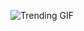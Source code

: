 
<!-- GIF_SECTION -->
![Trending GIF](https://media3.giphy.com/media/v1.Y2lkPThiYjIxNzcyNXQ3cmxxdGg4MTZ2cXhzbDN2cGF4MnF3bWxzd2l6MzVxYTZzYWJ3NSZlcD12MV9naWZzX3NlYXJjaCZjdD1n/vzO0Vc8b2VBLi/giphy.gif)
<!-- END_GIF_SECTION -->
